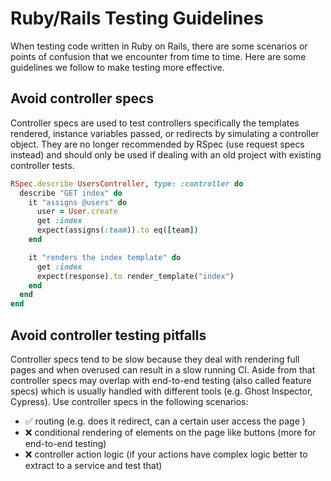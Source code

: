 # Ruby/Rails Testing Guidelines

When testing code written in Ruby on Rails, there are some scenarios or points of confusion that we encounter from time to time. Here are some guidelines we follow to make testing more effective.

## Avoid controller specs

Controller specs are used to test controllers specifically the templates rendered, instance variables passed, or redirects by simulating a controller object. They are no longer recommended by RSpec (use request specs instead) and should only be used if dealing with an old project with existing controller tests.

```ruby
RSpec.describe UsersController, type: :controller do
  describe "GET index" do
    it "assigns @users" do
      user = User.create
      get :index
      expect(assigns(:team)).to eq([team])
    end

    it "renders the index template" do
      get :index
      expect(response).to render_template("index")
    end
  end
end
```

## Avoid controller testing pitfalls

Controller specs tend to be slow because they deal with rendering full pages and when overused can result in a slow running CI. Aside from that controller specs may overlap with end-to-end testing (also called feature specs) which is usually handled with different tools (e.g. Ghost Inspector, Cypress). Use controller specs in the following scenarios:
- ✅ routing (e.g. does it redirect, can a certain user access the page )
- ❌ conditional rendering of elements on the page like buttons (more for end-to-end testing)
- ❌ controller action logic (if your actions have complex logic better to extract to a service and test that)
